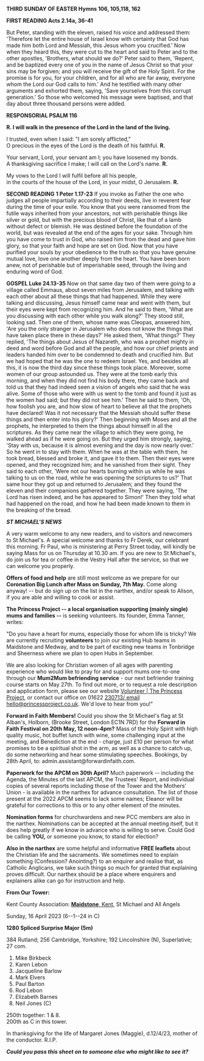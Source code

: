 **THIRD SUNDAY OF EASTER Hymns 106, 105,118, 162**

**FIRST READING Acts 2.14a, 36-41**

But Peter, standing with the eleven, raised his voice and addressed
them: \'Therefore let the entire house of Israel know with certainty
that God has made him both Lord and Messiah, this Jesus whom you
crucified.' Now when they heard this, they were cut to the heart and
said to Peter and to the other apostles, 'Brothers, what should we do?'
Peter said to them, 'Repent, and be baptized every one of you in the
name of Jesus Christ so that your sins may be forgiven; and you will
receive the gift of the Holy Spirit. For the promise is for you, for
your children, and for all who are far away, everyone whom the Lord our
God calls to him.' And he testified with many other arguments and
exhorted them, saying, 'Save yourselves from this corrupt generation.'
So those who welcomed his message were baptised, and that day about
three thousand persons were added.

**RESPONSORIAL PSALM 116**

**R. I will walk in the presence of the
Lord in the land of the living.**

I trusted, even when I said: "I am sorely afflicted,"    
O precious in the eyes of the Lord is the death of his faithful. **R.**

Your servant, Lord, your servant am I; you have loosened my bonds.    
A thanksgiving sacrifice I make; I will call on the Lord's name. **R.**

My vows to the Lord I will fulfil before all his people,    
in the courts of the house of the Lord, in your midst, O Jerusalem.  **R.**

**SECOND READING** **1 Peter 1.17-23** If you invoke as Father the one
who judges all people impartially according to their deeds, live in
reverent fear during the time of your exile. You know that you were
ransomed from the futile ways inherited from your ancestors, not with
perishable things like silver or gold, but with the precious blood of
Christ, like that of a lamb without defect or blemish. He was destined
before the foundation of the world, but was revealed at the end of the
ages for your sake. Through him you have come to trust in God, who
raised him from the dead and gave him glory, so that your faith and hope
are set on God. Now that you have purified your souls by your obedience
to the truth so that you have genuine mutual love, love one another
deeply from the heart. You have been born anew, not of perishable but of
imperishable seed, through the living and enduring word of God.

**GOSPEL Luke 24.13-35** Now on that same day two of them were going to
a village called Emmaus, about seven miles from Jerusalem, and talking
with each other about all these things that had happened. While they
were talking and discussing, Jesus himself came near and went with them,
but their eyes were kept from recognizing him. And he said to them,
'What are you discussing with each other while you walk along?' They
stood still, looking sad. Then one of them, whose name was Cleopas,
answered him, 'Are you the only stranger in Jerusalem who does not know
the things that have taken place there in these days?' He asked them,
'What things?' They replied, 'The things about Jesus of Nazareth, who
was a prophet mighty in deed and word before God and all the people, and
how our chief priests and leaders handed him over to be condemned to
death and crucified him. But we had hoped that he was the one to redeem
Israel. Yes, and besides all this, it is now the third day since these
things took place. Moreover, some women of our group astounded us. They
were at the tomb early this morning, and when they did not find his body
there, they came back and told us that they had indeed seen a vision of
angels who said that he was alive. Some of those who were with us went
to the tomb and found it just as the women had said; but they did not
see him.' Then he said to them, 'Oh, how foolish you are, and how slow
of heart to believe all that the prophets have declared! Was it not
necessary that the Messiah should suffer these things and then enter
into his glory?' Then beginning with Moses and all the prophets, he
interpreted to them the things about himself in all the scriptures. As
they came near the village to which they were going, he walked ahead as
if he were going on. But they urged him strongly, saying, 'Stay with us,
because it is almost evening and the day is now nearly over.' So he went
in to stay with them. When he was at the table with them, he took bread,
blessed and broke it, and gave it to them. Then their eyes were opened,
and they recognized him; and he vanished from their sight. They said to
each other, 'Were not our hearts burning within us while he was talking
to us on the road, while he was opening the scriptures to us?' That same
hour they got up and returned to Jerusalem; and they found the eleven
and their companions gathered together. They were saying, 'The Lord has
risen indeed, and he has appeared to Simon!' Then they told what had
happened on the road, and how he had been made known to them in the
breaking of the bread.

***ST MICHAEL\'S NEWS***

A very warm welcome to any new readers, and to visitors and newcomers to
St Michael\'s. A special welcome and thanks to Fr Derek, our celebrant
this morning. Fr Paul, who is ministering at Perry Street today, will
kindly be saying Mass for us on Thursday at 10.30 am. If you are new to
St Michael\'s, do join us for tea or coffee in the Vestry Hall after the
service, so that we can welcome you properly.

**Offers of food and help** are still most welcome as we prepare for our
**Coronation Big Lunch after Mass on Sunday, 7th May.** Come along
anyway! -- but do sign up on the list in the narthex, and/or speak to
Alison, if you are able and willing to cook or assist.

**The Princess Project -- a local organisation supporting (mainly
single) mums and families --** is seeking volunteers. Its founder, Emma
Tanner, writes:

"Do you have a heart for mums, especially those for whom life is tricky?
We are currently recruiting **volunteers** to join our existing Hub
teams in Maidstone and Medway, and to be part of exciting new teams in
Tonbridge and Sheerness where we plan to open Hubs in September.

We are also looking for Christian women of all ages with parenting
experience who would like to pray for and support mums one-to-one
through our **Mum2Mum befriending service** - our next befriender
training course starts on May 27th. To find out more, or to request a
role description and application form, please see our website [Volunteer
\| The Princess Project](https://www.princessproject.co.uk/volunteer/),
or contact our office on 01622 [230713/ email
hello\@princessproject.co.uk](mailto:230713/%20email%20hello@princessproject.co.uk).
We'd love to hear from you!"

**Forward in Faith Members!** Could you show the St Michael\'s flag at
St Alban\'s, Holborn, (Brooke Street, London EC1N 7RD) for the **Forward
in Faith Festival on 20th May, 12 noon-4pm?** Mass of the Holy Spirit
with high quality music, hot buffet lunch with wine, some challenging
input at the meeting, and Benediction at the end - charge, just £10 per
person for what promises to be a spiritual shot in the arm, as well as a
chance to catch up, do some networking and hear some stimulating
speeches. Bookings, by 28th April, to:
admin.assistant\@forwardinfaith.com.

**Paperwork for the APCM on 30th April?** Much paperwork -- including
the Agenda, the Minutes of the last APCM, the Trustees\' Report, and
individual copies of several reports including those of the Tower and
the Mothers\' Union - is available in the narthex for advance
consultation. The list of those present at the 2022 APCM seems to lack
some names; Eleanor will be grateful for corrections to this or to any
other element of the minutes.

**Nomination forms** for churchwardens and new PCC members are also in
the narthex. Nominations can be accepted at the annual meeting itself,
but it does help greatly if we know in advance who is willing to serve.
Could God be calling **YOU,** or someone you know, to stand for
election?

**Also in the narthex** are some helpful and informative **FREE
leaflets** about the Christian life and the sacraments. We sometimes
need to explain something (Confession? Anointing?) to an enquirer and
realise that, as Catholic Anglicans, we take such things so much for
granted that explaining proves difficult. Our narthex should be a place
where enquirers and explainers alike can go for instruction and help.

**From Our Tower:**

Kent County Association: [**Maidstone**,
Kent](https://dove.cccbr.org.uk/detail.php?tower=12644#_blank), St
Michael and All Angels

Sunday, 16 April 2023 (6--1--24 in C)

**1280 Spliced Surprise Major (5m)**

384 Rutland; 256 Cambridge, Yorkshire; 192 Lincolnshire (N),
Superlative; 27 com.

1. Mike Birkbeck
2. Karen Lebon
3. Jacqueline Barlow
4. Mark Elvers
5. Paul Barton
6. Rod Lebon
7. Elizabeth Barnes
8. Neil Jones (C)

250th together: 1 & 8.  
200th as C in this tower.  

In thanksgiving for the life of Margaret Jones (Maggie), d.12/4/23,
mother of the conductor. R.I.P.

***Could you pass this sheet on to someone else who might like to see
it?***
